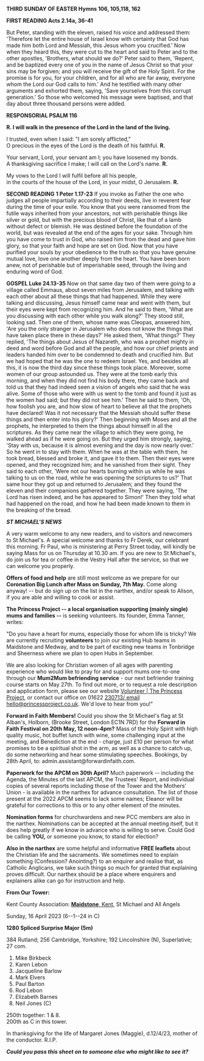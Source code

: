 **THIRD SUNDAY OF EASTER Hymns 106, 105,118, 162**

**FIRST READING Acts 2.14a, 36-41**

But Peter, standing with the eleven, raised his voice and addressed
them: \'Therefore let the entire house of Israel know with certainty
that God has made him both Lord and Messiah, this Jesus whom you
crucified.' Now when they heard this, they were cut to the heart and
said to Peter and to the other apostles, 'Brothers, what should we do?'
Peter said to them, 'Repent, and be baptized every one of you in the
name of Jesus Christ so that your sins may be forgiven; and you will
receive the gift of the Holy Spirit. For the promise is for you, for
your children, and for all who are far away, everyone whom the Lord our
God calls to him.' And he testified with many other arguments and
exhorted them, saying, 'Save yourselves from this corrupt generation.'
So those who welcomed his message were baptised, and that day about
three thousand persons were added.

**RESPONSORIAL PSALM 116**

**R. I will walk in the presence of the
Lord in the land of the living.**

I trusted, even when I said: "I am sorely afflicted,"    
O precious in the eyes of the Lord is the death of his faithful. **R.**

Your servant, Lord, your servant am I; you have loosened my bonds.    
A thanksgiving sacrifice I make; I will call on the Lord's name. **R.**

My vows to the Lord I will fulfil before all his people,    
in the courts of the house of the Lord, in your midst, O Jerusalem.  **R.**

**SECOND READING** **1 Peter 1.17-23** If you invoke as Father the one
who judges all people impartially according to their deeds, live in
reverent fear during the time of your exile. You know that you were
ransomed from the futile ways inherited from your ancestors, not with
perishable things like silver or gold, but with the precious blood of
Christ, like that of a lamb without defect or blemish. He was destined
before the foundation of the world, but was revealed at the end of the
ages for your sake. Through him you have come to trust in God, who
raised him from the dead and gave him glory, so that your faith and hope
are set on God. Now that you have purified your souls by your obedience
to the truth so that you have genuine mutual love, love one another
deeply from the heart. You have been born anew, not of perishable but of
imperishable seed, through the living and enduring word of God.

**GOSPEL Luke 24.13-35** Now on that same day two of them were going to
a village called Emmaus, about seven miles from Jerusalem, and talking
with each other about all these things that had happened. While they
were talking and discussing, Jesus himself came near and went with them,
but their eyes were kept from recognizing him. And he said to them,
'What are you discussing with each other while you walk along?' They
stood still, looking sad. Then one of them, whose name was Cleopas,
answered him, 'Are you the only stranger in Jerusalem who does not know
the things that have taken place there in these days?' He asked them,
'What things?' They replied, 'The things about Jesus of Nazareth, who
was a prophet mighty in deed and word before God and all the people, and
how our chief priests and leaders handed him over to be condemned to
death and crucified him. But we had hoped that he was the one to redeem
Israel. Yes, and besides all this, it is now the third day since these
things took place. Moreover, some women of our group astounded us. They
were at the tomb early this morning, and when they did not find his body
there, they came back and told us that they had indeed seen a vision of
angels who said that he was alive. Some of those who were with us went
to the tomb and found it just as the women had said; but they did not
see him.' Then he said to them, 'Oh, how foolish you are, and how slow
of heart to believe all that the prophets have declared! Was it not
necessary that the Messiah should suffer these things and then enter
into his glory?' Then beginning with Moses and all the prophets, he
interpreted to them the things about himself in all the scriptures. As
they came near the village to which they were going, he walked ahead as
if he were going on. But they urged him strongly, saying, 'Stay with us,
because it is almost evening and the day is now nearly over.' So he went
in to stay with them. When he was at the table with them, he took bread,
blessed and broke it, and gave it to them. Then their eyes were opened,
and they recognized him; and he vanished from their sight. They said to
each other, 'Were not our hearts burning within us while he was talking
to us on the road, while he was opening the scriptures to us?' That same
hour they got up and returned to Jerusalem; and they found the eleven
and their companions gathered together. They were saying, 'The Lord has
risen indeed, and he has appeared to Simon!' Then they told what had
happened on the road, and how he had been made known to them in the
breaking of the bread.

***ST MICHAEL\'S NEWS***

A very warm welcome to any new readers, and to visitors and newcomers to
St Michael\'s. A special welcome and thanks to Fr Derek, our celebrant
this morning. Fr Paul, who is ministering at Perry Street today, will
kindly be saying Mass for us on Thursday at 10.30 am. If you are new to
St Michael\'s, do join us for tea or coffee in the Vestry Hall after the
service, so that we can welcome you properly.

**Offers of food and help** are still most welcome as we prepare for our
**Coronation Big Lunch after Mass on Sunday, 7th May.** Come along
anyway! -- but do sign up on the list in the narthex, and/or speak to
Alison, if you are able and willing to cook or assist.

**The Princess Project -- a local organisation supporting (mainly
single) mums and families --** is seeking volunteers. Its founder, Emma
Tanner, writes:

"Do you have a heart for mums, especially those for whom life is tricky?
We are currently recruiting **volunteers** to join our existing Hub
teams in Maidstone and Medway, and to be part of exciting new teams in
Tonbridge and Sheerness where we plan to open Hubs in September.

We are also looking for Christian women of all ages with parenting
experience who would like to pray for and support mums one-to-one
through our **Mum2Mum befriending service** - our next befriender
training course starts on May 27th. To find out more, or to request a
role description and application form, please see our website [Volunteer
\| The Princess Project](https://www.princessproject.co.uk/volunteer/),
or contact our office on 01622 [230713/ email
hello\@princessproject.co.uk](mailto:230713/%20email%20hello@princessproject.co.uk).
We'd love to hear from you!"

**Forward in Faith Members!** Could you show the St Michael\'s flag at
St Alban\'s, Holborn, (Brooke Street, London EC1N 7RD) for the **Forward
in Faith Festival on 20th May, 12 noon-4pm?** Mass of the Holy Spirit
with high quality music, hot buffet lunch with wine, some challenging
input at the meeting, and Benediction at the end - charge, just £10 per
person for what promises to be a spiritual shot in the arm, as well as a
chance to catch up, do some networking and hear some stimulating
speeches. Bookings, by 28th April, to:
admin.assistant\@forwardinfaith.com.

**Paperwork for the APCM on 30th April?** Much paperwork -- including
the Agenda, the Minutes of the last APCM, the Trustees\' Report, and
individual copies of several reports including those of the Tower and
the Mothers\' Union - is available in the narthex for advance
consultation. The list of those present at the 2022 APCM seems to lack
some names; Eleanor will be grateful for corrections to this or to any
other element of the minutes.

**Nomination forms** for churchwardens and new PCC members are also in
the narthex. Nominations can be accepted at the annual meeting itself,
but it does help greatly if we know in advance who is willing to serve.
Could God be calling **YOU,** or someone you know, to stand for
election?

**Also in the narthex** are some helpful and informative **FREE
leaflets** about the Christian life and the sacraments. We sometimes
need to explain something (Confession? Anointing?) to an enquirer and
realise that, as Catholic Anglicans, we take such things so much for
granted that explaining proves difficult. Our narthex should be a place
where enquirers and explainers alike can go for instruction and help.

**From Our Tower:**

Kent County Association: [**Maidstone**,
Kent](https://dove.cccbr.org.uk/detail.php?tower=12644#_blank), St
Michael and All Angels

Sunday, 16 April 2023 (6--1--24 in C)

**1280 Spliced Surprise Major (5m)**

384 Rutland; 256 Cambridge, Yorkshire; 192 Lincolnshire (N),
Superlative; 27 com.

1. Mike Birkbeck
2. Karen Lebon
3. Jacqueline Barlow
4. Mark Elvers
5. Paul Barton
6. Rod Lebon
7. Elizabeth Barnes
8. Neil Jones (C)

250th together: 1 & 8.  
200th as C in this tower.  

In thanksgiving for the life of Margaret Jones (Maggie), d.12/4/23,
mother of the conductor. R.I.P.

***Could you pass this sheet on to someone else who might like to see
it?***
